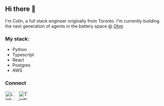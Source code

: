 ## Hi there 👋

I'm Colin, a full stack engineer originally from Toronto. I'm currently building the next generation of agents in the battery space @ [Ohm](https://www.ohm.ai/)

### My stack:
- Python
- Typescript
- React
- Postgres
- AWS

### Connect
<p align="left">
  <a href="https://www.linkedin.com/in/your-linkedin-username" target="_blank">
    <img alt="LinkedIn" src="https://cdn.jsdelivr.net/npm/simple-icons@v10/icons/linkedin.svg" width="30" height="30" style="padding-right: 10px;" />
  </a>
  <a href="https://twitter.com/your-twitter-handle" target="_blank">
    <img alt="Twitter" src="https://cdn.jsdelivr.net/npm/simple-icons@v10/icons/twitter.svg" width="30" height="30" />
  </a>
</p>
